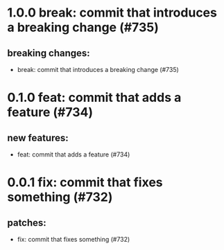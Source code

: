# 1.0.0 break: commit that introduces a breaking change (#735)

## breaking changes:
* break: commit that introduces a breaking change (#735)

# 0.1.0 feat: commit that adds a feature (#734)

## new features:
* feat: commit that adds a feature (#734)

# 0.0.1 fix: commit that fixes something (#732)

## patches:
* fix: commit that fixes something (#732)

